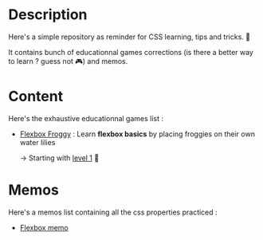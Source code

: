 # Description

Here's a simple repository as reminder for CSS learning, tips and tricks. :eyes:

It contains bunch of educationnal games corrections (is there a better way to learn ? guess not :video_game:) and memos.

# Content

Here's the exhaustive educationnal games list : 

- [Flexbox Froggy](https://flexboxfroggy.com/) : Learn **flexbox basics** by placing froggies on their own water lilies

    &rarr;  Starting with [level 1](./games/flexboxfroggy/level1.md) :eyes:

# Memos

Here's a memos list containing all the css properties practiced : 

- [Flexbox memo](./memos/flex.md)